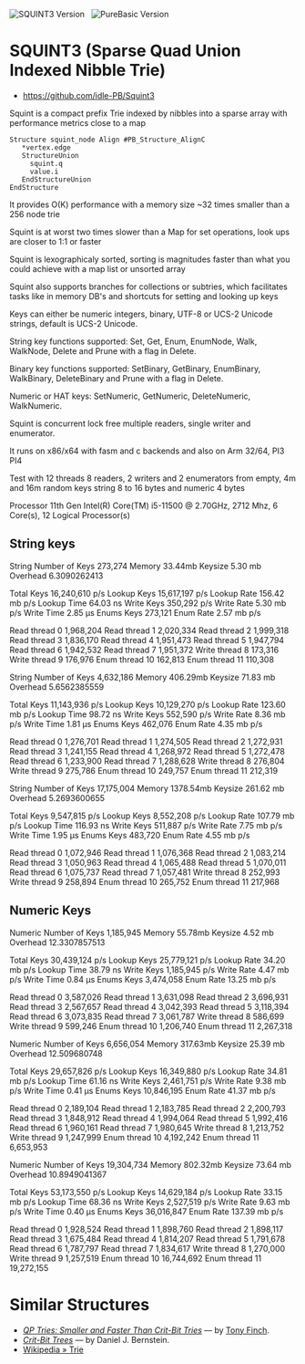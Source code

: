![SQUINT3 Version][badge squint]&nbsp;&nbsp;
![PureBasic Version][badge purebasic]&nbsp;&nbsp;


# SQUINT3 (Sparse Quad Union Indexed Nibble Trie)

- https://github.com/idle-PB/Squint3

Squint is a compact prefix Trie indexed by nibbles into a sparse array with performance metrics close to a map

    Structure squint_node Align #PB_Structure_AlignC
       *vertex.edge
       StructureUnion
         squint.q
         value.i 
       EndStructureUnion
    EndStructure 
     
It provides O(K) performance with a memory size ~32 times smaller than a 256 node trie

Squint is at worst two times slower than a Map for set operations, look ups are closer to 1:1 or faster 

Squint is lexographicaly sorted, sorting is magnitudes faster than what you could achieve with a map list or unsorted array 

Squint also supports branches for collections or subtries, which facilitates tasks like in memory DB's and shortcuts for setting and looking up keys   

Keys can either be numeric integers, binary, UTF-8 or UCS-2 Unicode strings, default is UCS-2 Unicode.

String key functions supported: Set, Get, Enum, EnumNode, Walk, WalkNode, Delete and Prune with a flag in Delete.

Binary key functions supported: SetBinary, GetBinary, EnumBinary, WalkBinary, DeleteBinary and Prune with a flag in Delete.

Numeric or HAT keys: SetNumeric, GetNumeric, DeleteNumeric, WalkNumeric. 

Squint is concurrent lock free multiple readers, single writer and enumerator. 

It runs on x86/x64 with fasm and c backends and also on Arm 32/64, PI3 PI4    

Test with 12 threads 8 readers, 2 writers and 2 enumerators from empty, 4m and 16m random keys string 8 to 16 bytes and numeric 4 bytes  

Processor 11th Gen Intel(R) Core(TM) i5-11500 @ 2.70GHz, 2712 Mhz, 6 Core(s), 12 Logical Processor(s)

## String keys 

String 
Number of Keys 273,274
Memory 33.44mb
Keysize 5.30 mb
Overhead 6.3090262413

Total Keys 16,240,610 p/s
Lookup Keys 15,617,197 p/s
Lookup Rate 156.42 mb p/s
Lookup Time 64.03 ns
Write Keys 350,292 p/s
Write Rate 5.30 mb p/s
Write Time 2.85 µs
Enums Keys 273,121
Enum Rate 2.57 mb p/s

Read thread 0 1,968,204
Read thread 1 2,020,334
Read thread 2 1,999,318
Read thread 3 1,836,170
Read thread 4 1,951,473
Read thread 5 1,947,794
Read thread 6 1,942,532
Read thread 7 1,951,372
Write thread 8 173,316
Write thread 9 176,976
Enum thread 10 162,813
Enum thread 11 110,308

String 
Number of Keys 4,632,186
Memory 406.29mb
Keysize 71.83 mb
Overhead 5.6562385559

Total Keys 11,143,936 p/s
Lookup Keys 10,129,270 p/s
Lookup Rate 123.60 mb p/s
Lookup Time 98.72 ns
Write Keys 552,590 p/s
Write Rate 8.36 mb p/s
Write Time 1.81 µs
Enums Keys 462,076
Enum Rate 4.35 mb p/s

Read thread 0 1,276,701
Read thread 1 1,274,505
Read thread 2 1,272,931
Read thread 3 1,241,155
Read thread 4 1,268,972
Read thread 5 1,272,478
Read thread 6 1,233,900
Read thread 7 1,288,628
Write thread 8 276,804
Write thread 9 275,786
Enum thread 10 249,757
Enum thread 11 212,319

String
Number of Keys 17,175,004
Memory 1378.54mb
Keysize 261.62 mb
Overhead 5.2693600655

Total Keys 9,547,815 p/s
Lookup Keys 8,552,208 p/s
Lookup Rate 107.79 mb p/s
Lookup Time 116.93 ns
Write Keys 511,887 p/s
Write Rate 7.75 mb p/s
Write Time 1.95 µs
Enums Keys 483,720
Enum Rate 4.55 mb p/s

Read thread 0 1,072,946
Read thread 1 1,076,368
Read thread 2 1,083,214
Read thread 3 1,050,963
Read thread 4 1,065,488
Read thread 5 1,070,011
Read thread 6 1,075,737
Read thread 7 1,057,481
Write thread 8 252,993
Write thread 9 258,894
Enum thread 10 265,752
Enum thread 11 217,968

## Numeric Keys 

Numeric 
Number of Keys 1,185,945
Memory 55.78mb
Keysize 4.52 mb
Overhead 12.3307857513

Total Keys 30,439,124 p/s
Lookup Keys 25,779,121 p/s
Lookup Rate 34.20 mb p/s
Lookup Time 38.79 ns
Write Keys 1,185,945 p/s
Write Rate 4.47 mb p/s
Write Time 0.84 µs
Enums Keys 3,474,058
Enum Rate 13.25 mb p/s

Read thread 0 3,587,026
Read thread 1 3,631,098
Read thread 2 3,696,931
Read thread 3 2,567,657
Read thread 4 3,042,393
Read thread 5 3,118,394
Read thread 6 3,073,835
Read thread 7 3,061,787
Write thread 8 586,699
Write thread 9 599,246
Enum thread 10 1,206,740
Enum thread 11 2,267,318

Numeric 
Number of Keys 6,656,054
Memory 317.63mb
Keysize 25.39 mb
Overhead 12.509680748

Total Keys 29,657,826 p/s
Lookup Keys 16,349,880 p/s
Lookup Rate 34.81 mb p/s
Lookup Time 61.16 ns
Write Keys 2,461,751 p/s
Write Rate 9.38 mb p/s
Write Time 0.41 µs
Enums Keys 10,846,195
Enum Rate 41.37 mb p/s

Read thread 0 2,189,104
Read thread 1 2,183,785
Read thread 2 2,200,793
Read thread 3 1,848,912
Read thread 4 1,994,064
Read thread 5 1,992,416
Read thread 6 1,960,161
Read thread 7 1,980,645
Write thread 8 1,213,752
Write thread 9 1,247,999
Enum thread 10 4,192,242
Enum thread 11 6,653,953

Numeric 
Number of Keys 19,304,734
Memory 802.32mb
Keysize 73.64 mb
Overhead 10.8949041367

Total Keys 53,173,550 p/s
Lookup Keys 14,629,184 p/s
Lookup Rate 33.15 mb p/s
Lookup Time 68.36 ns
Write Keys 2,527,519 p/s
Write Rate 9.63 mb p/s
Write Time 0.40 µs
Enums Keys 36,016,847
Enum Rate 137.39 mb p/s

Read thread 0 1,928,524
Read thread 1 1,898,760
Read thread 2 1,898,117
Read thread 3 1,675,484
Read thread 4 1,814,207
Read thread 5 1,791,678
Read thread 6 1,787,797
Read thread 7 1,834,617
Write thread 8 1,270,000
Write thread 9 1,257,519
Enum thread 10 16,744,692
Enum thread 11 19,272,155

# Similar Structures  

- _[QP Tries: Smaller and Faster Than Crit-Bit Tries]_ — by [Tony Finch].
- _[Crit-Bit Trees]_ — by Daniel J. Bernstein.
- [Wikipedia » Trie][Trie]

<!-----------------------------------------------------------------------------
                               REFERENCE LINKS
------------------------------------------------------------------------------>

[QP Tries: Smaller and Faster Than Crit-Bit Tries]: https://dotat.at/prog/qp/blog-2015-10-04.html "Read full article, by Tony Finch"
[Crit-Bit Trees]: https://cr.yp.To/critbit.html "Read full article, by D. J. Bernstein"
[Trie]: https://en.wikipedia.org/wiki/Trie "See 'Trie' entry at Wikipedia"

<!-- badges  -->

[badge license]: https://img.shields.io/badge/license-MIT-00b5da "Released under the MIT License"
[badge purebasic]: https://img.shields.io/badge/PureBasic-6.0-yellow "PureBasic 6.00 (x86/x64) — Linux/OS X/Windows (Arm) PI3/Pi4"
[badge squint]: https://img.shields.io/badge/SQUINT3-yellow "SQUINT 3.2"
[badge travis]: https://travis-ci.com/idle-PB/SQUINT.svg?branch=master "Travis CI: EditorConfig code styles consistency validation"

<!-- people -->

[Tony Finch]: https://github.com/fanf2 "View Tony Finch's GitHub profile"
